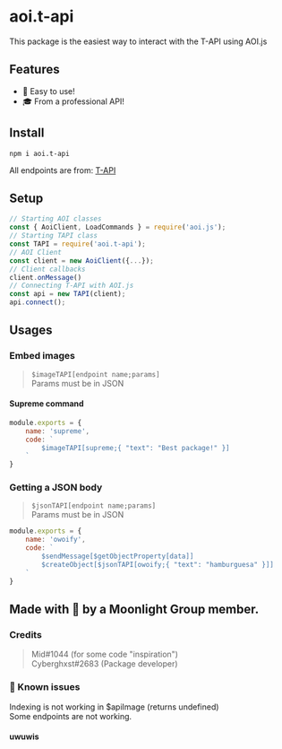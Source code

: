 # aoi.t-api
This package is the easiest way to interact with the T-API using AOI.js

## Features
- 🚀 Easy to use!
- 🎓 From a professional API!

## Install
```
npm i aoi.t-api
```
All endpoints are from: [T-API](https://api.miduwu.ga)

## Setup
```js
// Starting AOI classes
const { AoiClient, LoadCommands } = require('aoi.js');
// Starting TAPI class
const TAPI = require('aoi.t-api');
// AOI Client
const client = new AoiClient({...});
// Client callbacks
client.onMessage()
// Connecting T-API with AOI.js
const api = new TAPI(client);
api.connect();
```

## Usages
### Embed images
> `$imageTAPI[endpoint name;params]`
<br> Params must be in JSON
#### Supreme command
```js
module.exports = {
    name: 'supreme',
    code: `
        $imageTAPI[supreme;{ "text": "Best package!" }]
    `
}
```
### Getting a JSON body
> `$jsonTAPI[endpoint name;params]`
<br> Params must be in JSON
```js
module.exports = {
    name: 'owoify',
    code: `
        $sendMessage[$getObjectProperty[data]]
        $createObject[$jsonTAPI[owoify;{ "text": "hamburguesa" }]]
    `
}
```

## Made with 💖 by a Moonlight Group member.
### Credits
> Mid#1044 (for some code "inspiration")
> <br> Cyberghxst#2683 (Package developer)

### 👾 Known issues
Indexing is not working in $apiImage (returns undefined)
<br> Some endpoints are not working.

#### uwuwis